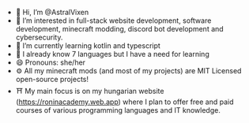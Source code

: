 - 👋 Hi, I’m @AstralVixen
- 👀 I’m interested in full-stack website development, software development, minecraft modding, discord bot development and cybersecurity.
- 🌱 I’m currently learning kotlin and typescript
- 🧠 I already know 7 languages but I have a need for learning
- 😄 Pronouns: she/her
- ⚙️ All my minecraft mods (and most of my projects) are MIT Licensed open-source projects!
- ⛩️ My main focus is on my hungarian website (https://roninacademy.web.app) where I plan to offer free and paid courses of various programming languages and IT knowledge.

<!---
AstralVixen/AstralVixen is a ✨ special ✨ repository because its `README.md` (this file) appears on your GitHub profile.
You can click the Preview link to take a look at your changes.
--->
